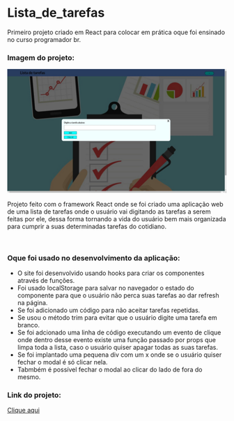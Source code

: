 # Lista_de_tarefas
Primeiro projeto criado em React para colocar em prática oque foi ensinado no curso programador br.
<h3>Imagem do projeto:</h3>
<img src="https://github.com/sian19/Lista_de_tarefas/blob/master/src/img/img-projeto.jpg">
<p>Projeto feito com o framework React onde se foi criado uma aplicação web de uma lista de tarefas onde o usuário vai digitando as tarefas a serem feitas por ele, dessa forma tornando a vida do usuário bem mais organizada para cumprir a suas determinadas tarefas do cotidiano.</p>
</br>
<h3>Oque foi usado no desenvolvimento da aplicação:</h3>
<ul>
  <li>O site foi desenvolvido usando hooks para criar os componentes através de funções.</li>
  <li>Foi usado localStorage para salvar no navegador o estado do componente para que o usuário não perca suas tarefas ao dar refresh na página.</li>
  <li>Se foi adicionado um código para não aceitar tarefas repetidas.</li>
  <li>Se usou o método trim para evitar que o usuário digite uma tarefa em branco.</li>
  <li>Se foi adcionado uma linha de código executando um evento de clique onde dentro desse evento existe uma função passado por props
  que limpa toda a lista, caso o usuário quiser apagar todas as suas tarefas.</li>
  <li>Se foi implantado uma pequena div com um x onde se o usuário quiser fechar o modal é só clicar nela.</li>
  <li>Tabmbém é possível fechar o modal ao clicar do lado de fora do mesmo.</li>
</ul>
<h3>Link do projeto:</h3>
<a href="https://lista--de--tarefas.herokuapp.com/">Clique aqui</a>
